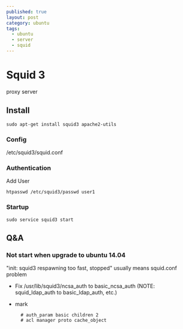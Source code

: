 ```yaml
---
published: true
layout: post
category: ubuntu
tags: 
  - ubuntu
  - server
  - squid
---
```


# Squid 3
proxy server

## Install

    sudo apt-get install squid3 apache2-utils

### Config
/etc/squid3/squid.conf

### Authentication
Add User

    htpasswd /etc/squid3/passwd user1

### Startup

    sudo service squid3 start

## Q&A

### Not start when upgrade to ubuntu 14.04
"init: squid3 respawning too fast, stopped" usually means squid.conf problem

* Fix /usr/lib/squid3/ncsa_auth to basic_ncsa_auth
(NOTE: squid_ldap_auth to basic_ldap_auth, etc.)

* mark 

        # auth_param basic children 2
        # acl manager proto cache_object
